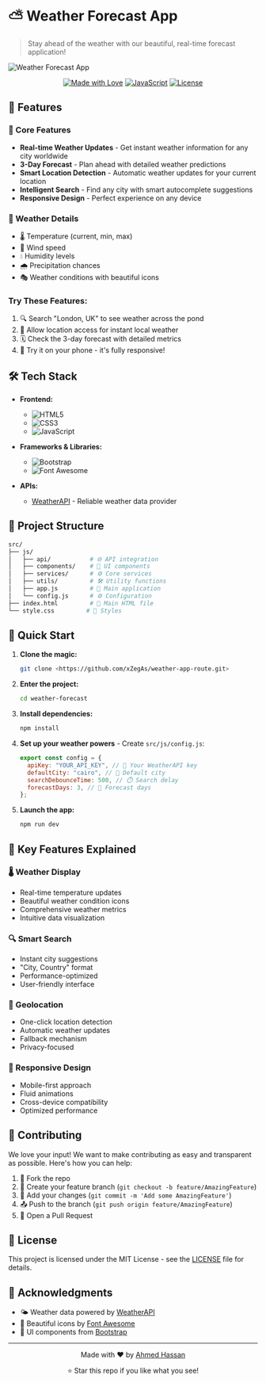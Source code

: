 # ⛅ Weather Forecast App

> Stay ahead of the weather with our beautiful, real-time forecast application!

![Weather Forecast App](https://imgur.com/QMlNXad)

<div align="center">

[![Made with Love](https://img.shields.io/badge/Made%20with-Love-red.svg)](https://github.com/xZegAs)
[![JavaScript](https://img.shields.io/badge/JavaScript-ES6+-yellow.svg)](https://www.javascript.com/)
[![License](https://img.shields.io/badge/License-MIT-blue.svg)](LICENSE)

</div>

## 🌟 Features

### 🎯 Core Features

- **Real-time Weather Updates** - Get instant weather information for any city worldwide
- **3-Day Forecast** - Plan ahead with detailed weather predictions
- **Smart Location Detection** - Automatic weather updates for your current location
- **Intelligent Search** - Find any city with smart autocomplete suggestions
- **Responsive Design** - Perfect experience on any device

### 🎨 Weather Details

- 🌡️ Temperature (current, min, max)
- 💨 Wind speed
- 💧 Humidity levels
- 🌧️ Precipitation chances
- 🎭 Weather conditions with beautiful icons

### Try These Features:

1. 🔍 Search "London, UK" to see weather across the pond
2. 📍 Allow location access for instant local weather
3. 🗓️ Check the 3-day forecast with detailed metrics
4. 📱 Try it on your phone - it's fully responsive!

## 🛠️ Tech Stack

- **Frontend:**
  - ![HTML5](https://img.shields.io/badge/HTML5-E34F26?style=flat&logo=html5&logoColor=white)
  - ![CSS3](https://img.shields.io/badge/CSS3-1572B6?style=flat&logo=css3&logoColor=white)
  - ![JavaScript](https://img.shields.io/badge/JavaScript-F7DF1E?style=flat&logo=javascript&logoColor=black)
- **Frameworks & Libraries:**

  - ![Bootstrap](https://img.shields.io/badge/Bootstrap-7952B3?style=flat&logo=bootstrap&logoColor=white)
  - ![Font Awesome](https://img.shields.io/badge/Font_Awesome-339AF0?style=flat&logo=fontawesome&logoColor=white)

- **APIs:**
  - [WeatherAPI](https://www.weatherapi.com/) - Reliable weather data provider

## 📁 Project Structure

```bash
src/
├── js/
│   ├── api/           # 🌐 API integration
│   ├── components/    # 🧩 UI components
│   ├── services/      # ⚙️ Core services
│   ├── utils/         # 🛠️ Utility functions
│   ├── app.js         # 📱 Main application
│   └── config.js      # ⚙️ Configuration
├── index.html         # 📄 Main HTML file
└── style.css         # 🎨 Styles
```

## 🚀 Quick Start

1. **Clone the magic:**

   ```bash
   git clone <https://github.com/xZegAs/weather-app-route.git>
   ```

2. **Enter the project:**

   ```bash
   cd weather-forecast
   ```

3. **Install dependencies:**

   ```bash
   npm install
   ```

4. **Set up your weather powers** - Create `src/js/config.js`:

   ```javascript
   export const config = {
     apiKey: "YOUR_API_KEY", // 🔑 Your WeatherAPI key
     defaultCity: "cairo", // 🌆 Default city
     searchDebounceTime: 500, // ⏱️ Search delay
     forecastDays: 3, // 📅 Forecast days
   };
   ```

5. **Launch the app:**
   ```bash
   npm run dev
   ```

## 🎯 Key Features Explained

### 🌡️ Weather Display

- Real-time temperature updates
- Beautiful weather condition icons
- Comprehensive weather metrics
- Intuitive data visualization

### 🔍 Smart Search

- Instant city suggestions
- "City, Country" format
- Performance-optimized
- User-friendly interface

### 📍 Geolocation

- One-click location detection
- Automatic weather updates
- Fallback mechanism
- Privacy-focused

### 📱 Responsive Design

- Mobile-first approach
- Fluid animations
- Cross-device compatibility
- Optimized performance

## 🤝 Contributing

We love your input! We want to make contributing as easy and transparent as possible. Here's how you can help:

1. 🍴 Fork the repo
2. 🌱 Create your feature branch (`git checkout -b feature/AmazingFeature`)
3. 💫 Add your changes (`git commit -m 'Add some AmazingFeature'`)
4. 📤 Push to the branch (`git push origin feature/AmazingFeature`)
5. 🎉 Open a Pull Request

## 📜 License

This project is licensed under the MIT License - see the [LICENSE](LICENSE) file for details.

## 💖 Acknowledgments

- 🌤️ Weather data powered by [WeatherAPI](https://www.weatherapi.com/)
- 🎨 Beautiful icons by [Font Awesome](https://fontawesome.com/)
- 🎯 UI components from [Bootstrap](https://getbootstrap.com/)

---

<div align="center">

Made with ❤️ by [Ahmed Hassan](https://github.com/xZegAs)

⭐ Star this repo if you like what you see!

</div>
